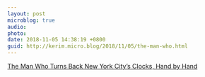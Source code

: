 ```yaml
---
layout: post
microblog: true
audio: 
photo: 
date: 2018-11-05 14:38:19 +0800
guid: http://kerim.micro.blog/2018/11/05/the-man-who.html
---
```

[The Man Who Turns Back New York City’s Clocks, Hand by Hand](https://www.nytimes.com/2018/11/02/nyregion/the-man-who-turns-back-new-york-citys-clocks-hand-by-hand.html)
